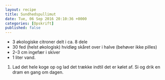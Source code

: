 ```yaml
---
layout: recipe
title: Sundhedspullimut
date: Tue, 06 Sep 2016 20:10:36 +0000
categories: [Opskrift]
published: false
---
```


* 3 økologiske citroner delt i ca. 8 dele
* 30 fed (helst økologisk) hvidløg skåret over i halve (behøver ikke
pilles)
* 2–3 cm ingefær i skiver
* 1 liter vand.

1. Lad det hele koge op og lad det trække indtil det er kølet af. Si
og drik en dram en gang om dagen.
